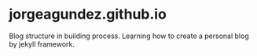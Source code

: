 jorgeagundez.github.io
======================

Blog structure in building process. 
Learning how to create a personal blog by jekyll framework.
